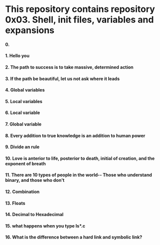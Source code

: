 <h1>This repository contains repository 0x03. Shell, init files, variables and expansions</h1>
<h4>0. <o></h4>
<h4>1. Hello you</h4>
<h4>2. The path to success is to take massive, determined action</h4>
<h4>3. If the path be beautiful, let us not ask where it leads</h4>
<h4>4. Global variables</h4>
<h4>5. Local variables</h4>
<h4>6. Local variable</h4>
<h4>7. Global variable</h4>
<h4>8. Every addition to true knowledge is an addition to human power</h4>
<h4>9. Divide an rule</h4>
<h4>10. Love is anterior to life, posterior to death, initial of creation, and the exponent of breath</h4>
<h4>11. There are 10 types of people in the world-- Those who understand binary, and those who don't</h4>
<h4>12. Combination</h4>
<h4>13. Floats</h4>
<h4>14. Decimal to Hexadecimal</h4>
<h4>15. what happens when you type ls*.c</h4>
<h4>16. What is the difference between a hard link and symbolic link?</h4>